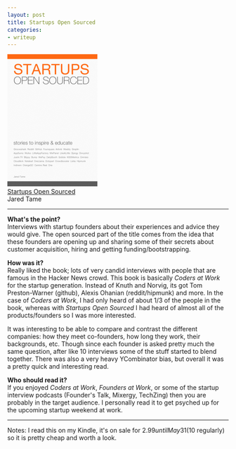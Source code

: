 ```yaml
---
layout: post
title: Startups Open Sourced
categories:
- writeup
---
```


![](/static/startups-opensourced.png)  
[Startups Open Sourced](http://www.startupsopensourced.com/)  
Jared Tame

---

**What's the point?**  
Interviews with startup founders about their experiences and advice they would give. The open sourced part
of the title comes from the idea that these founders are opening up and sharing some of their secrets
about customer acquisition, hiring and getting funding/bootstrapping.

**How was it?**  
Really liked the book; lots of very candid interviews with people that are famous in the Hacker News crowd.
This book is basically _Coders at Work_ for the startup generation. Instead of Knuth and Norvig, its got Tom
Preston-Warner (github), Alexis Ohanian (reddit/hipmunk) and more. In the case of _Coders at Work_, I had
only heard of about 1/3 of the people in the book, whereas with _Startups Open Sourced_ I had heard of almost
all of the products/founders so I was more interested.

It was interesting to be able to compare and contrast the different companies: how they meet co-founders,
how long they work, their backgrounds, etc. Though since each founder is asked pretty much the same question,
after like 10 interviews some of the stuff started to blend together. There was also a very heavy YCombinator
bias, but overall it was a pretty quick and interesting read.

**Who should read it?**  
If you enjoyed _Coders at Work_, _Founders at Work_, or some of the startup interview podcasts (Founder's 
Talk, Mixergy, TechZing) then you are probably in the target audience. I personally read it to get psyched 
up for the upcoming startup weekend at work.

---
Notes: I read this on my Kindle, it's on sale for $2.99 until May 31 ($10 regularly) so it is pretty cheap
and worth a look.
